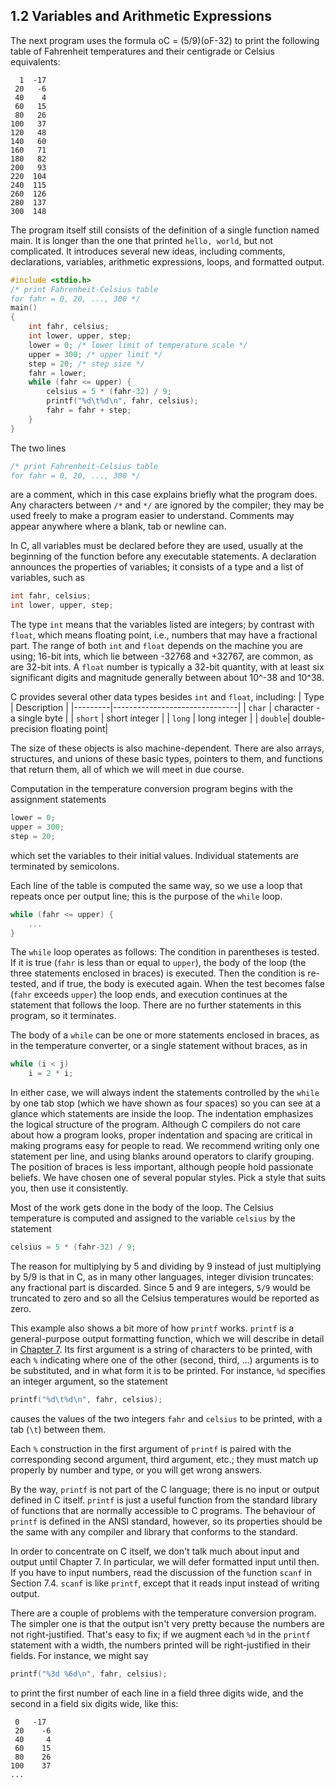 ## 1.2 Variables and Arithmetic Expressions

The next program uses the formula oC = (5/9)(oF-32) to print the following table of Fahrenheit temperatures and their centigrade or Celsius equivalents:

```
  1  -17
 20   -6
 40    4
 60   15
 80   26
100   37
120   48
140   60
160   71
180   82
200   93
220  104
240  115
260  126
280  137
300  148
```

The program itself still consists of the definition of a single function named main. It is longer than the one that printed `hello, world`, but not complicated. It introduces several new ideas, including comments, declarations, variables, arithmetic expressions, loops, and formatted output.

```c
#include <stdio.h>
/* print Fahrenheit-Celsius table
for fahr = 0, 20, ..., 300 */
main()
{
    int fahr, celsius;
    int lower, upper, step;
    lower = 0; /* lower limit of temperature scale */
    upper = 300; /* upper limit */
    step = 20; /* step size */
    fahr = lower;
    while (fahr <= upper) {
        celsius = 5 * (fahr-32) / 9;
        printf("%d\t%d\n", fahr, celsius);
        fahr = fahr + step;
    }
}
```

The two lines

```c
/* print Fahrenheit-Celsius table
for fahr = 0, 20, ..., 300 */
```

are a comment, which in this case explains briefly what the program does. Any characters between `/*` and `*/` are ignored by the compiler; they may be used freely to make a program easier to understand. Comments may appear anywhere where a blank, tab or newline can.

In C, all variables must be declared before they are used, usually at the beginning of the function before any executable statements. A declaration announces the properties of variables; it consists of a type and a list of variables, such as

```c
int fahr, celsius;
int lower, upper, step;
```

The type `int` means that the variables listed are integers; by contrast with `float`, which means floating point, i.e., numbers that may have a fractional part. The range of both `int` and `float` depends on the machine you are using; 16-bit ints, which lie between -32768 and +32767, are common, as are 32-bit ints. A `float` number is typically a 32-bit quantity, with at least six significant digits and magnitude generally between about 10^-38 and 10^38.

C provides several other data types besides `int` and `float`, including:
| Type    | Description                    |
|---------|-------------------------------|
| `char`  | character - a single byte      |
| `short` | short integer                  |
| `long`  | long integer                   |
| `double`| double-precision floating point|

The size of these objects is also machine-dependent. There are also arrays, structures, and unions of these basic types, pointers to them, and functions that return them, all of which we will meet in due course.

Computation in the temperature conversion program begins with the assignment statements

```c
lower = 0;
upper = 300;
step = 20;
```

which set the variables to their initial values. Individual statements are terminated by semicolons.

Each line of the table is computed the same way, so we use a loop that repeats once per output line; this is the purpose of the `while` loop.

```c
while (fahr <= upper) {
    ...
}
```

The `while` loop operates as follows: The condition in parentheses is tested. If it is true (`fahr` is less than or equal to `upper`), the body of the loop (the three statements enclosed in braces) is executed. Then the condition is re-tested, and if true, the body is executed again. When the test becomes false (`fahr` exceeds `upper`) the loop ends, and execution continues at the statement that follows the loop. There are no further statements in this program, so it terminates.

The body of a `while` can be one or more statements enclosed in braces, as in the temperature converter, or a single statement without braces, as in

```c
while (i < j)
    i = 2 * i;
```

In either case, we will always indent the statements controlled by the `while` by one tab stop (which we have shown as four spaces) so you can see at a glance which statements are inside the loop. The indentation emphasizes the logical structure of the program. Although C compilers do not care about how a program looks, proper indentation and spacing are critical in making programs easy for people to read. We recommend writing only one statement per line, and using blanks around operators to clarify grouping. The position of braces is less important, although people hold passionate beliefs. We have chosen one of several popular styles. Pick a style that suits you, then use it consistently.

Most of the work gets done in the body of the loop. The Celsius temperature is computed and assigned to the variable `celsius` by the statement

```c
celsius = 5 * (fahr-32) / 9;
```

The reason for multiplying by 5 and dividing by 9 instead of just multiplying by 5/9 is that in C, as in many other languages, integer division truncates: any fractional part is discarded. Since 5 and 9 are integers, `5/9` would be truncated to zero and so all the Celsius temperatures would be reported as zero.

This example also shows a bit more of how `printf` works. `printf` is a general-purpose output formatting function, which we will describe in detail in [Chapter 7](). Its first argument is a string of characters to be printed, with each `%` indicating where one of the other (second, third, ...) arguments is to be substituted, and in what form it is to be printed. For instance, `%d` specifies an integer argument, so the statement
```c
printf("%d\t%d\n", fahr, celsius);
```
causes the values of the two integers `fahr` and `celsius` to be printed, with a tab (`\t`) between them.

Each `%` construction in the first argument of `printf` is paired with the corresponding second argument, third argument, etc.; they must match up properly by number and type, or you will get wrong answers.

By the way, `printf` is not part of the C language; there is no input or output defined in C itself. `printf` is just a useful function from the standard library of functions that are normally accessible to C programs. The behaviour of `printf` is defined in the ANSI standard, however, so its properties should be the same with any compiler and library that conforms to the standard.

In order to concentrate on C itself, we don't talk much about input and output until Chapter 7. In particular, we will defer formatted input until then. If you have to input numbers, read the discussion of the function `scanf` in Section 7.4. `scanf` is like `printf`, except that it reads input instead of writing output.

There are a couple of problems with the temperature conversion program. The simpler one is that the output isn't very pretty because the numbers are not right-justified. That's easy to fix; if we augment each `%d` in the `printf` statement with a width, the numbers printed will be right-justified in their fields. For instance, we might say

```c
printf("%3d %6d\n", fahr, celsius);
```

to print the first number of each line in a field three digits wide, and the second in a field six digits wide, like this:

```
 0   -17
 20    -6
 40     4
 60    15
 80    26
100    37
...
```
